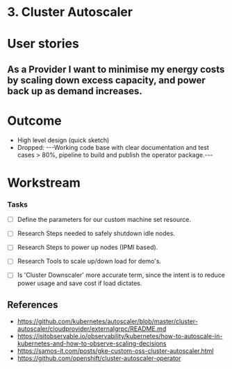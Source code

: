 # 3. Cluster Autoscaler

# User stories

## As a Provider I want to minimise my energy costs by scaling down excess capacity, and power back up as demand increases.

# Outcome

- High level design (quick sketch)
- Dropped: ---Working code base with clear documentation and test cases > 80%, pipeline to build and publish the operator package.---

# Workstream

### Tasks

- [ ] Define the parameters for our custom machine set resource.
- [ ] Research Steps needed to safely shutdown idle nodes.
- [ ] Research Steps to power up nodes (IPMI based).
- [ ] Research Tools to scale up/down load for demo's.
- [ ] Is 'Cluster Downscaler' more accurate term, since the intent is to reduce power usage and save cost if load dictates. 


## References

- https://github.com/kubernetes/autoscaler/blob/master/cluster-autoscaler/cloudprovider/externalgrpc/README.md
- https://isitobservable.io/observability/kubernetes/how-to-autoscale-in-kubernetes-and-how-to-observe-scaling-decisions
- https://samos-it.com/posts/gke-custom-oss-cluster-autoscaler.html
- https://github.com/openshift/cluster-autoscaler-operator
